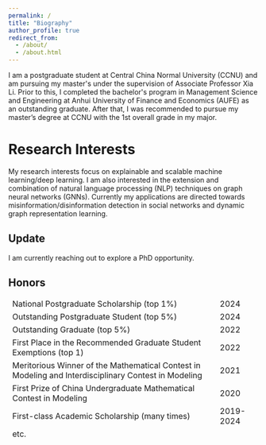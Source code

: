 ```yaml
---
permalink: /
title: "Biography"
author_profile: true
redirect_from: 
  - /about/
  - /about.html
---
```


I am a postgraduate student at Central China Normal University (CCNU) and am pursuing my master's under the supervision of Associate Professor Xia Li. Prior to this, I completed the bachelor's program in Management Science and Engineering at Anhui University of Finance and Economics (AUFE) as an outstanding graduate. After that, I was recommended to pursue my master’s degree at CCNU with the 1st overall grade in my major.

Research Interests
======
My research interests focus on explainable and scalable machine learning/deep learning. I am also interested in the extension and combination of natural language processing (NLP) techniques on graph neural networks (GNNs). Currently my applications are directed towards misinformation/disinformation detection in social networks and dynamic graph representation learning.


Update
------
I am currently reaching out to explore a PhD opportunity.

Honors
------
<table><thead>
  <tr>
    <td>National Postgraduate Scholarship (top 1%)</td>
    <td>2024</td>
  </tr>
  <tr>
    <td>Outstanding Postgraduate Student (top 5%)</td>
    <td>2024</td>
  </tr>
  <tr>
    <td>Outstanding Graduate (top 5%)</td>
    <td>2022</td>
  </tr>
  <tr>
    <td>First Place in the Recommended Graduate Student Exemptions (top 1)</td>
    <td>2022</td>
  </tr>
  <tr>
    <td>Meritorious Winner of the Mathematical Contest in Modeling and Interdisciplinary Contest in Modeling</td>
    <td>2021</td>
  </tr>
  <tr>
    <td>First Prize of China Undergraduate Mathematical Contest in Modeling</td>
    <td>2020</td>
  </tr>
  <tr>
    <td>First-class Academic Scholarship (many times)</td>
    <td>2019-2024</td>
  </tr>
    <tr>
    <td>etc.</td>
    <td></td>
  </tr>
</tbody></table>
